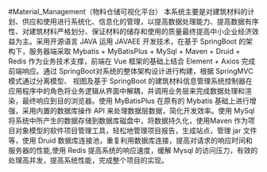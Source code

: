 #Material_Management（物料仓储可视化平台）
本系统主要是对建筑材料的计划、供应和使用进行系统化、信息化的管理，以提高数据处理能力、提高数据有序性、对建筑材料严格划分、保证材料的储存和使用的质量最终提高中小企业经济效益为主。采用开源语言 JAVA 运用 JAVAEE 开发技术，在基于 SpringBoot 的架构下，服务器端采取 Mybatis + MyBatisPlus + MySql + Maven + Druid + Redis 作为业务技术支撑，前端在 Vue 框架的基础上结合 Element + Axios 完成前端响应。通过 SpringBoot对系统的整体架构设计进行构建，根据 SpringMVC 模式通过分离模型、 视图及基于 SpringBoot 的建筑材料信息管理系统控制器在应用程序中的角色将业务逻辑从界面中解耦，并调用业务层来完成数据处理和渲染，最终响应到目的浏览器。使用 MyBatisPlus 在原有的 Mybatis 基础上进行增强，采用内置的数据库操作 API 来处理数据层数据，简化开发效率。使用 MySql 将系统中所产生的数据存储到数据库磁盘中，将数据持久化，使用Maven 作为项目对象模型的软件项目管理工具，轻松地管理项目报告，生成站点，管理 jar 文件等，使用 Druid 数据库连接池，重复利用数据库连接，提高对请求的响应时间和服务器的性能,使用 Redis 提高系统的响应速度，缓解 Mysql 的访问压力，有效的处理高并发，提高系统性能，完成整个项目的实现。
